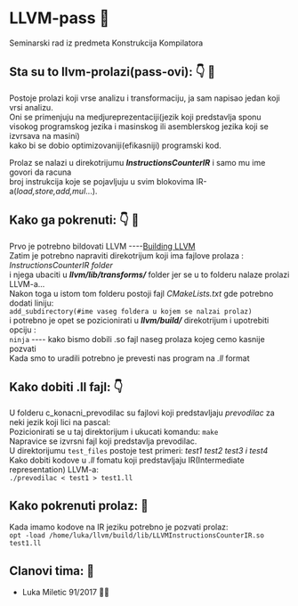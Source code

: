# **LLVM-pass** :memo: 
Seminarski rad iz predmeta Konstrukcija Kompilatora

## Sta su to llvm-prolazi(pass-ovi): :point_down: :whale:
 Postoje prolazi koji vrse analizu i transformaciju, ja sam napisao jedan koji vrsi analizu.<br>
 Oni se primenjuju na medjureprezentaciji(jezik koji predstavlja sponu <br>
 visokog programskog jezika i masinskog ili asemblerskog jezika koji se izvrsava na masini) <br>
 kako bi se dobio optimizovaniji(efikasniji) programski kod. <br>
 
Prolaz se nalazi u direkotrijumu ***InstructionsCounterIR*** i samo mu ime govori da racuna <br>
broj instrukcija koje se pojavljuju u svim blokovima IR-a(*load,store,add,mul*...).

## Kako ga pokrenuti: :point_down: :whale:
  Prvo je potrebno bildovati LLVM ----[Building LLVM](http://www.cs.utexas.edu/~pingali/CS380C/2019/assignments/llvm-guide.html) <br>
  Zatim je potrebno napraviti direkotrijum koji ima fajlove prolaza : *InstructionsCounterIR folder* <br>
  i njega ubaciti u ***llvm/lib/transforms/*** folder jer se u to folderu nalaze prolazi LLVM-a... <br>
  Nakon toga u istom tom folderu postoji fajl *CMakeLists.txt* gde potrebno dodati liniju: <br>
  `add_subdirectory(#ime vaseg foldera u kojem se nalzai prolaz)` <br>
  i potrebno je opet se pozicionirati u ***llvm/build/*** direkotrijum i upotrebiti opciju : <br>
  `ninja` ---- kako bismo dobili .so fajl naseg prolaza kojeg cemo kasnije pozvati <br>
  Kada smo to uradili potrebno je prevesti nas program na *.ll* format
  
## Kako dobiti .ll fajl: :point_down:
U folderu c_konacni_prevodilac su fajlovi koji predstavljaju *prevodilac* za neki jezik koji lici na pascal: <br>
Pozicionirati se u taj direktorijum i ukucati komandu: `make` <br>
Napravice se izvrsni fajl koji predstavlja prevodilac. <br>
U direktorijumu `test_files` postoje test primeri: *test1 test2 test3 i test4* <br>
Kako dobiti kodove u *.ll* fomatu koji predstavljaju IR(Intermediate representation) LLVM-a: <br>
 `./prevodilac < test1 > test1.ll`

## Kako pokrenuti prolaz: :wrench:
Kada imamo kodove na IR jeziku potrebno je pozvati prolaz: <br>
 `opt -load /home/luka/llvm/build/lib/LLVMInstructionsCounterIR.so test1.ll`

## Clanovi tima: :boy:
 * Luka Miletic 91/2017 :whale::whale:

